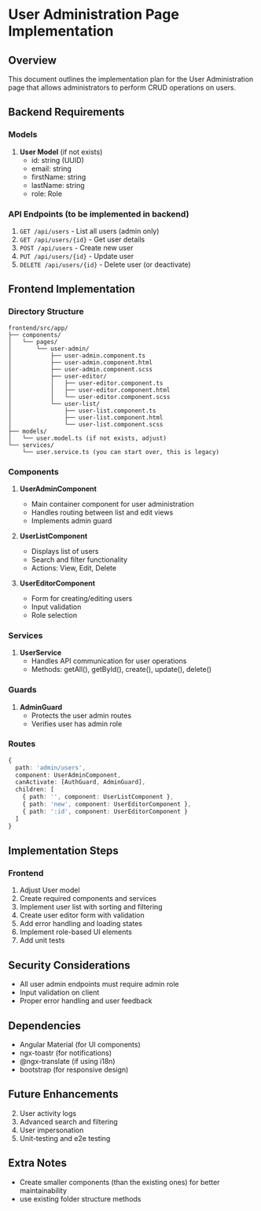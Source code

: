 # User Administration Page Implementation

## Overview
This document outlines the implementation plan for the User Administration page that allows administrators to perform CRUD operations on users.

## Backend Requirements

### Models
1. **User Model** (if not exists)
   - id: string (UUID)
   - email: string
   - firstName: string
   - lastName: string
   - role: Role

### API Endpoints (to be implemented in backend)
1. `GET /api/users` - List all users (admin only)
2. `GET /api/users/{id}` - Get user details
3. `POST /api/users` - Create new user
4. `PUT /api/users/{id}` - Update user
5. `DELETE /api/users/{id}` - Delete user (or deactivate)


## Frontend Implementation

### Directory Structure
```
frontend/src/app/
├── components/
│   └── pages/
│       └── user-admin/
│           ├── user-admin.component.ts
│           ├── user-admin.component.html
│           ├── user-admin.component.scss
│           ├── user-editor/
│           │   ├── user-editor.component.ts
│           │   ├── user-editor.component.html
│           │   └── user-editor.component.scss
│           └── user-list/
│               ├── user-list.component.ts
│               ├── user-list.component.html
│               └── user-list.component.scss
├── models/
│   └── user.model.ts (if not exists, adjust)
└── services/
    └── user.service.ts (you can start over, this is legacy)
```

### Components

1. **UserAdminComponent**
   - Main container component for user administration
   - Handles routing between list and edit views
   - Implements admin guard

2. **UserListComponent**
   - Displays list of users
   - Search and filter functionality
   - Actions: View, Edit, Delete

3. **UserEditorComponent**
   - Form for creating/editing users
   - Input validation
   - Role selection

### Services
1. **UserService**
   - Handles API communication for user operations
   - Methods: getAll(), getById(), create(), update(), delete()

### Guards
1. **AdminGuard**
   - Protects the user admin routes
   - Verifies user has admin role

### Routes
```typescript
{
  path: 'admin/users',
  component: UserAdminComponent,
  canActivate: [AuthGuard, AdminGuard],
  children: [
    { path: '', component: UserListComponent },
    { path: 'new', component: UserEditorComponent },
    { path: ':id', component: UserEditorComponent }
  ]
}
```

## Implementation Steps

### Frontend
1. Adjust User model
2. Create required components and services
3. Implement user list with sorting and filtering
4. Create user editor form with validation
5. Add error handling and loading states
6. Implement role-based UI elements
6. Add unit tests

## Security Considerations
- All user admin endpoints must require admin role
- Input validation on client
- Proper error handling and user feedback

## Dependencies
- Angular Material (for UI components)
- ngx-toastr (for notifications)
- @ngx-translate (if using i18n)
- bootstrap (for responsive design)

## Future Enhancements
2. User activity logs
3. Advanced search and filtering
4. User impersonation
6. Unit-testing and e2e testing

## Extra Notes
- Create smaller components (than the existing ones) for better maintainability
- use existing folder structure methods
